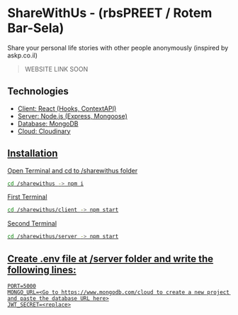 # ShareWithUs - (rbsPREET / Rotem Bar-Sela)

Share your personal life stories with other people anonymously (inspired by askp.co.il)
> WEBSITE LINK SOON

## Technologies
* <u>Client: [React](https://reactjs.org/ "React") (Hooks, ContextAPI)
* Server: [Node.js](https://nodejs.org/en/ "Node.js") (Express, Mongoose)
* Database: [MongoDB](https://www.mongodb.com/ "MongoDB")
* Cloud: [Cloudinary](https://cloudinary.com/ "Cloudinary")

## Installation
Open Terminal and cd to /sharewithus folder
```bash
cd /sharewithus -> npm i
```
First Terminal
```bash
cd /sharewithus/client -> npm start
```
Second Terminal
```bash
cd /sharewithus/server -> npm start
```
## Create .env file at /server folder and write the following lines: 
```env
PORT=5000
MONGO_URL=<Go to https://www.mongodb.com/cloud to create a new project and paste the database URL here>
JWT_SECRET=<replace>
 ```
